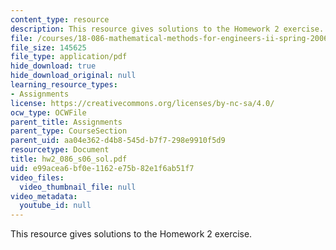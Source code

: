 ```yaml
---
content_type: resource
description: This resource gives solutions to the Homework 2 exercise.
file: /courses/18-086-mathematical-methods-for-engineers-ii-spring-2006/e99acea6bf0e1162e75b82e1f6ab51f7_hw2_086_s06_sol.pdf
file_size: 145625
file_type: application/pdf
hide_download: true
hide_download_original: null
learning_resource_types:
- Assignments
license: https://creativecommons.org/licenses/by-nc-sa/4.0/
ocw_type: OCWFile
parent_title: Assignments
parent_type: CourseSection
parent_uid: aa04e362-d4b8-545d-b7f7-298e9910f5d9
resourcetype: Document
title: hw2_086_s06_sol.pdf
uid: e99acea6-bf0e-1162-e75b-82e1f6ab51f7
video_files:
  video_thumbnail_file: null
video_metadata:
  youtube_id: null
---
```

This resource gives solutions to the Homework 2 exercise.